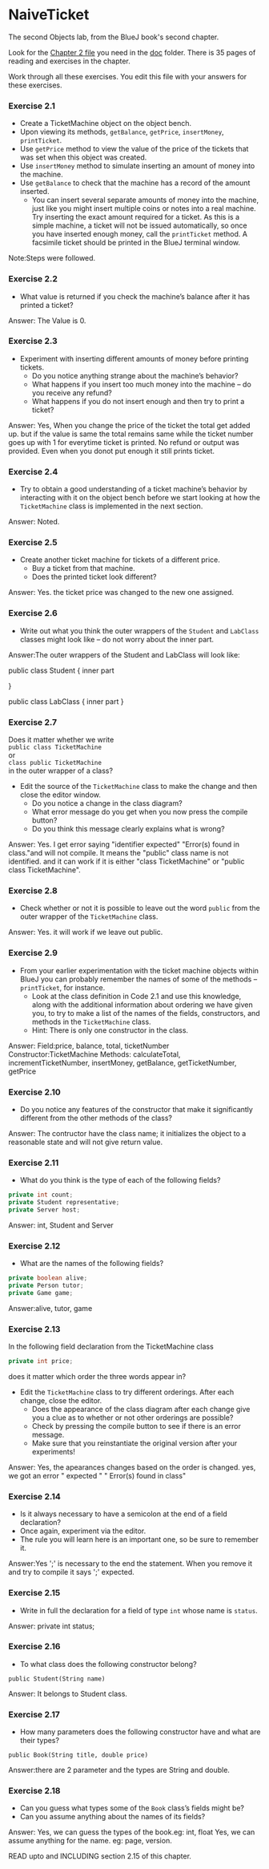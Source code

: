 # NaiveTicket

The second Objects lab, from the BlueJ book's second chapter.

Look for the [Chapter 2 file](./doc/BlueJ-objects-first-ch2.pdf) you need in the [doc](./doc) folder.
There is 35 pages of reading and exercises in the chapter.

Work through all these exercises. You edit this file with your answers for these exercises.

### Exercise 2.1
* Create a TicketMachine object on the object bench.
* Upon viewing its methods, `getBalance`, `getPrice`, `insertMoney`, `printTicket`.
* Use `getPrice` method to view the value of the price of the tickets that was set when this object was created.
* Use `insertMoney` method to simulate inserting an amount of money into the machine.
* Use `getBalance` to check that the machine has a record of the amount inserted.
	* You can insert several separate amounts of money into the machine, just like you might insert multiple coins or notes into a real machine. Try inserting the exact amount required for a ticket. As this is a simple machine, a ticket will not be issued automatically, so once you have inserted enough money, call the `printTicket` method. A facsimile ticket should be printed in the BlueJ terminal window.

Note:Steps were followed. 

### Exercise 2.2
* What value is returned if you check the machine’s balance after it has printed a ticket?

Answer: The Value is 0. 

### Exercise 2.3
* Experiment with inserting different amounts of money before printing tickets.
	* Do you notice anything strange about the machine’s behavior?
	* What happens if you insert too much money into the machine – do you receive any refund?
	* What happens if you do not insert enough and then try to print a ticket?

Answer: Yes, When you change the price of the ticket the total get added up. but if the value is same the total remains same while the ticket number goes up with 1 for everytime ticket is printed. 
No refund or output was provided. Even when you donot put enough it still prints ticket.


### Exercise 2.4
* Try to obtain a good understanding of a ticket machine’s behavior by interacting with it on the object bench before we start looking at how the `TicketMachine` class is implemented in the next section.

Answer: Noted.  

### Exercise 2.5
* Create another ticket machine for tickets of a different price.
	* Buy a ticket from that machine.
	* Does the printed ticket look different?

Answer: Yes. the ticket price was changed to the new one assigned.


### Exercise 2.6
* Write out what you think the outer wrappers of the `Student` and `LabClass` classes might look like – do not worry about the inner part.

Answer:The outer wrappers of the Student and LabClass will look like:

public class Student
{
	inner part

}

public class LabClass
{
	inner part
}
 

### Exercise 2.7
Does it matter whether we write<br>
`public class TicketMachine`<br>
or<br>
`class public TicketMachine`<br>
in the outer wrapper of a class?

* Edit the source of the `TicketMachine` class to make the change and then close the editor window.
	* Do you notice a change in the class diagram?
	* What error message do you get when you now press the compile button?
	* Do you think this message clearly explains what is wrong?

Answer: Yes.
I get error saying "identifier expected" "Error(s) found in class."and will not compile.
It means the "public" class name is not identified. and it can work if it is either "class TicketMachine" or "public class TicketMachine". 

### Exercise 2.8
* Check whether or not it is possible to leave out the word `public` from the outer wrapper of the `TicketMachine` class.

Answer: Yes. it will work if we leave out public. 

### Exercise 2.9
* From your earlier experimentation with the ticket machine objects within BlueJ you can probably remember the names of some of the methods – `printTicket`, for instance.
	* Look at the class definition in Code 2.1 and use this knowledge, along with the additional information about ordering we have given you, to try to make a list of the names of the fields, constructors, and methods in the `TicketMachine` class.
	* Hint: There is only one constructor in the class.

Answer: 
Field:price, balance, total, ticketNumber
Constructor:TicketMachine
Methods: calculateTotal, incrementTicketNumber, insertMoney, getBalance, getTicketNumber, getPrice

### Exercise 2.10
* Do you notice any features of the constructor that make it significantly different from the other methods of the class?

Answer: The contructor have the class name; it initializes the object to a reasonable state and will not give return value.

### Exercise 2.11
* What do you think is the type of each of the following fields?

```java
private int count;
private Student representative;
private Server host;
```

Answer: int, Student and Server 

### Exercise 2.12
* What are the names of the following fields?

```java
private boolean alive;
private Person tutor;
private Game game;
```

Answer:alive, tutor, game

### Exercise 2.13

In the following field declaration from the TicketMachine class<br>

```java
private int price;
```
does it matter which order the three words appear in?
* Edit the `TicketMachine` class to try different orderings. After each change, close the editor.
	* Does the appearance of the class diagram after each change give you a clue as to whether or not other orderings are
possible?
	* Check by pressing the compile button to see if there is an error message.
	* Make sure that you reinstantiate the original version after your experiments!

Answer: Yes, the apearances changes based on the order is changed.
yes, we got an error " <identifier> expected " " Error(s) found in class"


### Exercise 2.14
* Is it always necessary to have a semicolon at the end of a field declaration?
* Once again, experiment via the editor.
* The rule you will learn here is an important one, so be sure to remember it.

Answer:Yes ';' is necessary to the end the statement. When you remove it and try to compile it says ';' expected. 

### Exercise 2.15
* Write in full the declaration for a field of type `int` whose name is `status`.

Answer: private int status;

### Exercise 2.16
* To what class does the following constructor belong?
```
public Student(String name)
```

Answer: It belongs to Student class.

### Exercise 2.17
* How many parameters does the following constructor have and what are their types?
```
public Book(String title, double price)
```

Answer:there are 2 parameter and the types are String and double.

### Exercise 2.18
* Can you guess what types some of the `Book` class’s fields might be?
* Can you assume anything about the names of its fields?

Answer: Yes, we can guess the types of the book.eg: int, float
Yes, we can assume anything for the name. eg: page, version.


READ upto and INCLUDING section 2.15 of this chapter.
